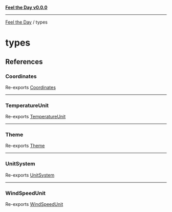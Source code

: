 [**Feel the Day v0.0.0**](../README.md)

***

[Feel the Day](../README.md) / types

# types

## References

### Coordinates

Re-exports [Coordinates](coordinates/interfaces/Coordinates.md)

***

### TemperatureUnit

Re-exports [TemperatureUnit](unit/type-aliases/TemperatureUnit.md)

***

### Theme

Re-exports [Theme](theme/type-aliases/Theme.md)

***

### UnitSystem

Re-exports [UnitSystem](unit/type-aliases/UnitSystem.md)

***

### WindSpeedUnit

Re-exports [WindSpeedUnit](unit/type-aliases/WindSpeedUnit.md)
